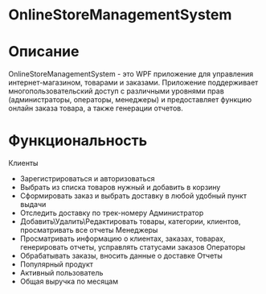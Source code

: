 # OnlineStoreManagementSystem
# Описание
OnlineStoreManagementSystem - это WPF приложение для управления интернет-магазином, товарами и заказами.
Приложение поддерживает многопользовательский доступ с различными уровнями прав (администраторы, операторы, менеджеры) и предоставляет функцию онлайн заказа товара, а также генерации отчетов.
# Функциональность
Клиенты
* Зарегистрироваться и авторизоваться
* Выбрать из списка товаров нужный и добавить в корзину
* Сформировать заказ и выбрать доставку в любой удобный пункт выдачи
* Отследить доставку по трек-номеру
Администратор
* Добавить\Удалить\Редактировать товары, категории, клиентов, просматривать все отчеты
Менеджеры
* Просматривать информацию о клиентах, заказах, товарах, генерировать отчеты, усправлять статусами заказов
Операторы
* Обрабатывать заказы, вносить данные о доставке
Отчеты
* Популярный продукт
* Активный пользователь
* Общая выручка по месяцам
